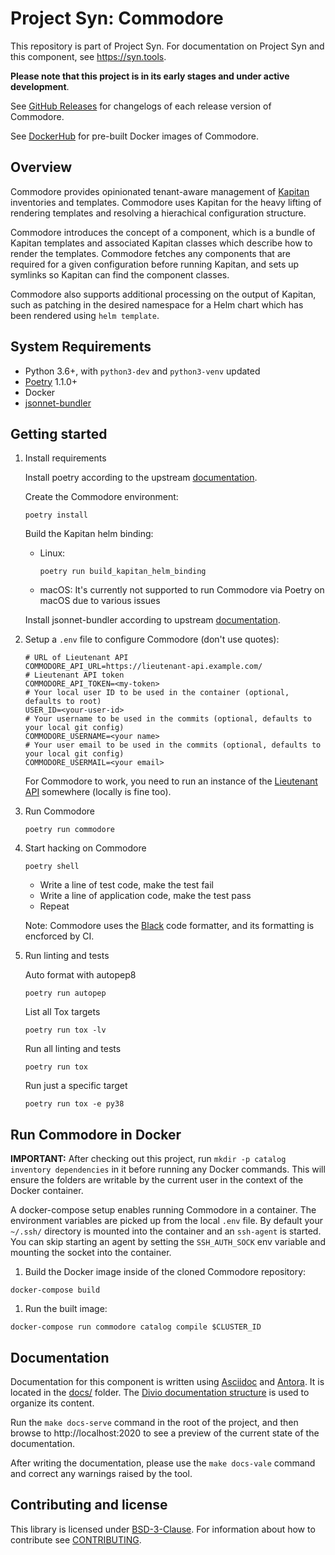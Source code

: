 # Project Syn: Commodore

This repository is part of Project Syn.
For documentation on Project Syn and this component, see https://syn.tools.

**Please note that this project is in its early stages and under active development**.

See [GitHub Releases](https://github.com/projectsyn/commodore/releases) for changelogs of each release version of Commodore.

See [DockerHub](https://hub.docker.com/r/projectsyn/commodore) for pre-built
Docker images of Commodore.

## Overview

Commodore provides opinionated tenant-aware management of
[Kapitan](https://kapitan.dev/) inventories and templates. Commodore uses
Kapitan for the heavy lifting of rendering templates and resolving a
hierachical configuration structure.

Commodore introduces the concept of a component, which is a bundle of Kapitan
templates and associated Kapitan classes which describe how to render the
templates. Commodore fetches any components that are required for a given
configuration before running Kapitan, and sets up symlinks so Kapitan can find
the component classes.

Commodore also supports additional processing on the output of Kapitan, such
as patching in the desired namespace for a Helm chart which has been rendered
using `helm template`.

## System Requirements

* Python 3.6+, with `python3-dev` and `python3-venv` updated
* [Poetry](https://github.com/python-poetry/poetry) 1.1.0+
* Docker
* [jsonnet-bundler](https://github.com/jsonnet-bundler/jsonnet-bundler)

## Getting started

1. Install requirements

   Install poetry according to the upstream
   [documentation](https://github.com/python-poetry/poetry#installation).

   Create the Commodore environment:

    ```console
    poetry install
    ```

    Build the Kapitan helm binding:
    * Linux:

       ```console
       poetry run build_kapitan_helm_binding
       ```

    * macOS: It's currently not supported to run Commodore via Poetry on macOS due to various issues

    Install jsonnet-bundler according to upstream [documentation](https://github.com/jsonnet-bundler/jsonnet-bundler#install).

1. Setup a `.env` file to configure Commodore (don't use quotes):

   ```shell
   # URL of Lieutenant API
   COMMODORE_API_URL=https://lieutenant-api.example.com/
   # Lieutenant API token
   COMMODORE_API_TOKEN=<my-token>
   # Your local user ID to be used in the container (optional, defaults to root)
   USER_ID=<your-user-id>
   # Your username to be used in the commits (optional, defaults to your local git config)
   COMMODORE_USERNAME=<your name>
   # Your user email to be used in the commits (optional, defaults to your local git config)
   COMMODORE_USERMAIL=<your email>
   ```

   For Commodore to work, you need to run an instance of the
   [Lieutenant API](https://github.com/projectsyn/lieutenant-api) somewhere
   (locally is fine too).

1. Run Commodore

   ```console
   poetry run commodore
   ```

1. Start hacking on Commodore

   ```console
   poetry shell
   ```

   - Write a line of test code, make the test fail
   - Write a line of application code, make the test pass
   - Repeat

   Note: Commodore uses the [Black](https://github.com/psf/black) code
   formatter, and its formatting is encforced by CI.

1. Run linting and tests

   Auto format with autopep8
   ```console
   poetry run autopep
   ```

   List all Tox targets
   ```console
   poetry run tox -lv
   ```

   Run all linting and tests
   ```console
   poetry run tox
   ```

   Run just a specific target
   ```console
   poetry run tox -e py38
   ```


## Run Commodore in Docker

**IMPORTANT:** After checking out this project, run `mkdir -p catalog inventory dependencies` in it before running any Docker commands. This will ensure the folders are writable by the current user in the context of the Docker container.

A docker-compose setup enables running Commodore in a container.
The environment variables are picked up from the local `.env` file.
By default your `~/.ssh/` directory is mounted into the container and an `ssh-agent` is started.
You can skip starting an agent by setting the `SSH_AUTH_SOCK` env variable and mounting the socket into the container.

1. Build the Docker image inside of the cloned Commodore repository:

```console
docker-compose build
```

1. Run the built image:

```console
docker-compose run commodore catalog compile $CLUSTER_ID
```

## Documentation

Documentation for this component is written using [Asciidoc][asciidoc] and [Antora][antora].
It is located in the [docs/](docs) folder.
The [Divio documentation structure](https://documentation.divio.com/) is used to organize its content.

Run the `make docs-serve` command in the root of the project, and then browse to http://localhost:2020 to see a preview of the current state of the documentation.

After writing the documentation, please use the `make docs-vale` command and correct any warnings raised by the tool.

## Contributing and license

This library is licensed under [BSD-3-Clause](LICENSE).
For information about how to contribute see [CONTRIBUTING](CONTRIBUTING.md).

[asciidoc]: https://asciidoctor.org/
[antora]: https://antora.org/
